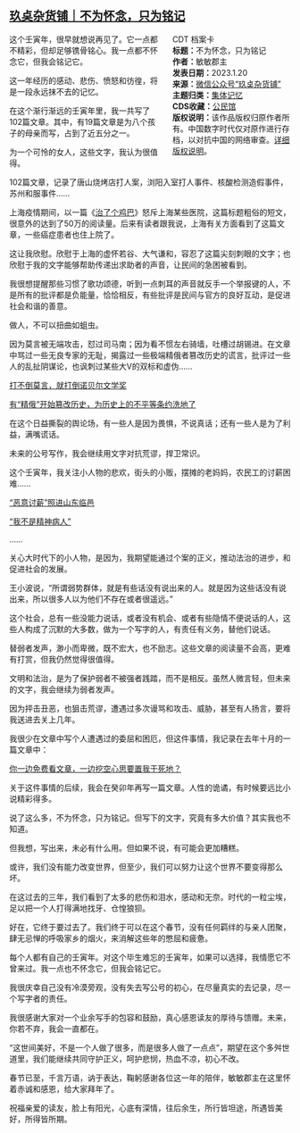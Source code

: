 <!--1674256800000-->
[玖奌杂货铺｜不为怀念，只为铭记](https://chinadigitaltimes.net/chinese/692223.html)
------

<div style="width:42%;float:right;padding-left:20px"><div class="su-spoiler su-spoiler-style-fancy su-spoiler-icon-chevron-circle" data-scroll-offset="0" data-anchor-in-url="no"><div class="su-spoiler-title" tabindex="0" role="button"><span class="su-spoiler-icon"></span>CDT 档案卡</div><div class="su-spoiler-content su-u-clearfix su-u-trim"><strong>标题：</strong>不为怀念，只为铭记<br><strong>作者：</strong>敏敏郡主<br><strong>发表日期：</strong>2023.1.20<br><strong>来源：</strong><a href="https://mp.weixin.qq.com/s/7L5ljxh642rqtuBQZX0lng" target="_blank">微信公众号“玖奌杂货铺”</a><br><strong>主题归类：</strong><a href="https://chinadigitaltimes.net/chinese/tag/集体记忆" target="_blank">集体记忆</a><br><strong>CDS收藏：</strong><a href="https://chinadigitaltimes.net/space/%E5%85%AC%E6%B0%91%E9%A6%86" target="_blank" rel="noopener">公民馆</a><br><strong>版权说明：</strong>该作品版权归原作者所有。中国数字时代仅对原作进行存档，以对抗中国的网络审查。<a href="https://chinadigitaltimes.net/chinese/copyright">详细版权说明</a>。</div></div></div><p>这个壬寅年，很早就想说再见了。它一点都不精彩，但却足够镌骨铭心。我一点都不怀念它，但我会铭记它。</p><p>这一年经历的感动、悲伤、愤怒和彷徨，将是一段永远抹不去的记忆。</p><p>在这个渐行渐远的壬寅年里，我一共写了102篇文章。其中，有19篇文章是为八个孩子的母亲而写，占到了近五分之一。</p><p>为一个可怜的女人，这些文字，我认为很值得。</p><p>102篇文章，记录了唐山烧烤店打人案，浏阳入室打人事件、核酸检测造假事件，苏州和服事件……</p><p>上海疫情期间，以一篇《<a href="https://mp.weixin.qq.com/s?__biz=MzU1NzU5MjU1Ng==&amp;mid=2247485988&amp;idx=1&amp;sn=4d6b2674902fb26cf50ed35d3d511c17&amp;chksm=fc3230a7cb45b9b12075666f6090830aa4fbd003725cb4915b389d0240f0b8091d89b208f9de&amp;scene=21#wechat_redirect">治了个鸡巴</a>》怒斥上海某些医院，这篇标题粗俗的短文，很意外的达到了50万的阅读量。后来有读者跟我说，上海有关方面看到了这篇文章，一些癌症患者也住上院了。</p><p>这让我欣慰。欣慰于上海的虚怀若谷、大气谦和，容忍了这篇尖刻刺眼的文字；也欣慰于我的文字能够帮助传递出求助者的声音，让民间的急困被看到。</p><p>我很想提醒那些习惯了歌功颂德，听到一点刺耳的声音就反手一个举报键的人，不是所有的批评都是负能量，恰恰相反，有些批评是民间与官方的良好互动，是促进社会和谐的善意。</p><p>做人，不可以扭曲如蛆虫。</p><p>因为莫言被无端攻击，怼过司马南；因为看不惯左右骑墙，吐槽过胡锡进。在文章中骂过一些无良专家的无耻，揭露过一些极端精俄者篡改历史的谎言，批评过一些人的乱扯阴谋论，也讽刺过某些大V的双标和虚伪……</p><p><a href="https://mp.weixin.qq.com/s?__biz=MzU1NzU5MjU1Ng==&amp;mid=2247487161&amp;idx=1&amp;sn=17540d209e8d2de85b4c38b4c6971aaf&amp;chksm=fc32343acb45bd2c0c247393c5c81bdfe47ad3a1b759f59aa95654f4a68270f466c9ea9f8a08&amp;scene=21#wechat_redirect">打不倒莫言，就打倒诺贝尔文学奖</a></p><p><a href="https://mp.weixin.qq.com/s?__biz=MzU1NzU5MjU1Ng==&amp;mid=2247487809&amp;idx=1&amp;sn=a9a4311b27c1abba1d0307bd3f2fae52&amp;chksm=fc322bc2cb45a2d45f6df90eecfec1d2ed34204e3bcefa3200a7dafc19b1f1b2f5694ee59265&amp;scene=21#wechat_redirect">有“精俄”开始篡改历史，为历史上的不平等条约洗地了</a></p><p>在这个日益撕裂的舆论场，有一些人是因为畏惧，不说真话；还有一些人是为了利益，满嘴谎话。</p><p>未来的公号写作，我会继续用文字对抗荒谬，捍卫常识。</p><p>这个壬寅年，我关注小人物的悲欢，街头的小贩，摆摊的老妈妈，农民工的讨薪困难……</p><p><a href="https://mp.weixin.qq.com/s?__biz=MzI4OTc5MDEyNA==&amp;mid=2247497990&amp;idx=1&amp;sn=19852952b35f9510f413753ec341efdb&amp;chksm=ec2b78c5db5cf1d35da52344bc5aa0ebd5402fd441aaee8ff663e83f4bbe07bc2404c332836f&amp;scene=21#wechat_redirect">“恶意讨薪”照进山东临邑</a></p><p><a href="https://mp.weixin.qq.com/s?__biz=MzI4OTc5MDEyNA==&amp;mid=2247498090&amp;idx=1&amp;sn=ceb015d9cd1bf3d1e92e94744e6efabe&amp;chksm=ec2b78a9db5cf1bfb8a9dd5080b1f9cec0c09088ac2d4b0d750406b94d3f9ff978dab68f28fa&amp;scene=21#wechat_redirect">“我不是精神病人”</a></p><p>……</p><p>关心大时代下的小人物，是因为，我期望能通过个案的正义，推动法治的进步，和促进社会的发展。</p><p>王小波说，“所谓弱势群体，就是有些话没有说出来的人。就是因为这些话没有说出来，所以很多人以为他们不存在或者很遥远。”</p><p>这个社会，总有一些没能力说话，或者没有机会、或者有些隐情不便说话的人，这些人构成了沉默的大多数，做为一个写字的人，有责任有义务，替他们说话。</p><p>替弱者发声，渺小而卑微，既不宏大，也不励志。这些文章的阅读量不会高，更难有打赏，但我仍然觉得很值得。</p><p>文明和法治，是为了保护弱者不被强者践踏，而不是相反。虽然人微言轻，但未来的文字，我会继续为弱者发声。</p><p>因为抨击丑恶，也狙击荒谬，遭遇过多次谩骂和攻击、威胁，甚至有人扬言，要将我送进去关上几年。</p><p>我很少在文章中写个人遭遇过的委屈和困厄，但这件事情，我记录在去年十月的一篇文章中：</p><p><a href="https://mp.weixin.qq.com/s?__biz=MzU1NzU5MjU1Ng==&amp;mid=2247488570&amp;idx=1&amp;sn=2fe2b10a781bb398c4fc7767a398108d&amp;chksm=fc322eb9cb45a7aff17c2cbfb9eebf83679608ebb92a00386e299445b5da908757a83c714f28&amp;scene=21#wechat_redirect">你一边免费看文章，一边挖空心思要置我于死地？</a></p><p>关于这件事情的后续，我会在癸卯年再写一篇文章。人性的诡谲，有时候要远比小说精彩得多。</p><p>说了这么多，不为怀念，只为铭记。但写下的文字，究竟有多大价值？其实我也不知道。</p><p>但我想，写出来，未必有什么用。但如果不说，有可能会更加糟糕。</p><p>或许，我们没有能力改变世界，但至少，我们可以努力让这个世界不要变得那么坏。</p><p>在这过去的三年，我们看到了太多的悲伤和泪水，感动和无奈。时代的一粒尘埃，足以把一个人打得满地找牙、仓惶狼狈。</p><p>好在，它终于要过去了。我们终于可以在这个春节，没有任何羁绊的与亲人团聚，肆无忌惮的呼吸家乡的烟火，来消解这些年的憋屈和疲惫。</p><p>每个人都有自己的壬寅年。对这个毕生难忘的壬寅年，如果可以选择，我情愿它不曾来过。我一点也不怀念它，但我会铭记它。</p><p>我很庆幸自己没有冷漠旁观，没有失去写公号的初心，在尽量真实的去记录，尽一个写字者的责任。</p><p>我很感谢大家对一个业余写手的包容和鼓励，真心感恩读友的厚待与馈赠。未来，你若不弃，我会一直都在。</p><p>“这世间美好，不是一个人做了很多，而是很多人做了一点点”，期望在这个多舛世道里，我们能继续共同守护正义，呵护悲悯，热血不凉，初心不改。</p><p>春节已至，千言万语，讷于表达，鞠躬感谢各位这一年的陪伴，敏敏郡主在这里怀着赤诚和感恩，给大家拜年了。</p><p>祝福亲爱的读友，脸上有阳光，心底有深情，往后余生，所行皆坦途，所遇皆美好，所得皆所期。</p><div class="addtoany_share_save_container addtoany_content addtoany_content_bottom"><div class="a2a_kit a2a_kit_size_32 addtoany_list" data-a2a-url="https://chinadigitaltimes.net/chinese/692223.html" data-a2a-title="玖奌杂货铺｜不为怀念，只为铭记"><a class="a2a_button_facebook" href="https://www.addtoany.com/add_to/facebook?linkurl=https%3A%2F%2Fchinadigitaltimes.net%2Fchinese%2F692223.html&amp;linkname=%E7%8E%96%E5%A5%8C%E6%9D%82%E8%B4%A7%E9%93%BA%EF%BD%9C%E4%B8%8D%E4%B8%BA%E6%80%80%E5%BF%B5%EF%BC%8C%E5%8F%AA%E4%B8%BA%E9%93%AD%E8%AE%B0" title="Facebook" rel="nofollow noopener" target="_blank"></a><a class="a2a_button_twitter" href="https://www.addtoany.com/add_to/twitter?linkurl=https%3A%2F%2Fchinadigitaltimes.net%2Fchinese%2F692223.html&amp;linkname=%E7%8E%96%E5%A5%8C%E6%9D%82%E8%B4%A7%E9%93%BA%EF%BD%9C%E4%B8%8D%E4%B8%BA%E6%80%80%E5%BF%B5%EF%BC%8C%E5%8F%AA%E4%B8%BA%E9%93%AD%E8%AE%B0" title="Twitter" rel="nofollow noopener" target="_blank"></a><a class="a2a_button_telegram" href="https://www.addtoany.com/add_to/telegram?linkurl=https%3A%2F%2Fchinadigitaltimes.net%2Fchinese%2F692223.html&amp;linkname=%E7%8E%96%E5%A5%8C%E6%9D%82%E8%B4%A7%E9%93%BA%EF%BD%9C%E4%B8%8D%E4%B8%BA%E6%80%80%E5%BF%B5%EF%BC%8C%E5%8F%AA%E4%B8%BA%E9%93%AD%E8%AE%B0" title="Telegram" rel="nofollow noopener" target="_blank"></a><a class="a2a_button_reddit" href="https://www.addtoany.com/add_to/reddit?linkurl=https%3A%2F%2Fchinadigitaltimes.net%2Fchinese%2F692223.html&amp;linkname=%E7%8E%96%E5%A5%8C%E6%9D%82%E8%B4%A7%E9%93%BA%EF%BD%9C%E4%B8%8D%E4%B8%BA%E6%80%80%E5%BF%B5%EF%BC%8C%E5%8F%AA%E4%B8%BA%E9%93%AD%E8%AE%B0" title="Reddit" rel="nofollow noopener" target="_blank"></a><a class="a2a_button_whatsapp" href="https://www.addtoany.com/add_to/whatsapp?linkurl=https%3A%2F%2Fchinadigitaltimes.net%2Fchinese%2F692223.html&amp;linkname=%E7%8E%96%E5%A5%8C%E6%9D%82%E8%B4%A7%E9%93%BA%EF%BD%9C%E4%B8%8D%E4%B8%BA%E6%80%80%E5%BF%B5%EF%BC%8C%E5%8F%AA%E4%B8%BA%E9%93%AD%E8%AE%B0" title="WhatsApp" rel="nofollow noopener" target="_blank"></a><a class="a2a_button_email" href="https://www.addtoany.com/add_to/email?linkurl=https%3A%2F%2Fchinadigitaltimes.net%2Fchinese%2F692223.html&amp;linkname=%E7%8E%96%E5%A5%8C%E6%9D%82%E8%B4%A7%E9%93%BA%EF%BD%9C%E4%B8%8D%E4%B8%BA%E6%80%80%E5%BF%B5%EF%BC%8C%E5%8F%AA%E4%B8%BA%E9%93%AD%E8%AE%B0" title="Email" rel="nofollow noopener" target="_blank"></a><a class="a2a_button_copy_link" href="https://www.addtoany.com/add_to/copy_link?linkurl=https%3A%2F%2Fchinadigitaltimes.net%2Fchinese%2F692223.html&amp;linkname=%E7%8E%96%E5%A5%8C%E6%9D%82%E8%B4%A7%E9%93%BA%EF%BD%9C%E4%B8%8D%E4%B8%BA%E6%80%80%E5%BF%B5%EF%BC%8C%E5%8F%AA%E4%B8%BA%E9%93%AD%E8%AE%B0" title="Copy Link" rel="nofollow noopener" target="_blank"></a><a class="a2a_dd addtoany_share_save addtoany_share" href="https://www.addtoany.com/share"></a></div></div>
